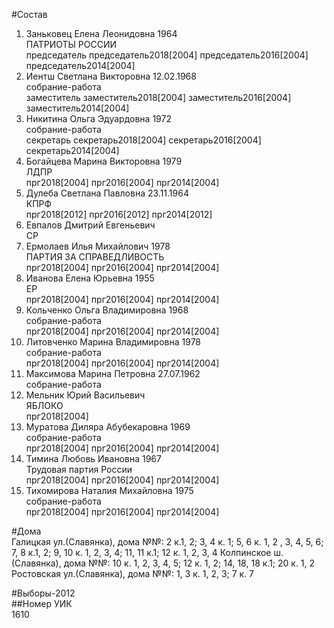 #Состав  
1. Заньковец Елена Леонидовна 1964  
    ПАТРИОТЫ РОССИИ  
    председатель председатель2018[2004] председатель2016[2004] председатель2014[2004]  
2. Иентш Светлана Викторовна 12.02.1968  
    собрание-работа  
    заместитель заместитель2018[2004] заместитель2016[2004] заместитель2014[2004]  
3. Никитина Ольга Эдуардовна 1972  
    собрание-работа  
    секретарь секретарь2018[2004] секретарь2016[2004] секретарь2014[2004]  
4. Богайцева Марина Викторовна 1979  
    ЛДПР  
    прг2018[2004] прг2016[2004] прг2014[2004]  
5. Дулеба Светлана Павловна 23.11.1964  
    КПРФ  
    прг2018[2012] прг2016[2012] прг2014[2012]  
6. Евпалов Дмитрий Евгеньевич  
    СР  
7. Ермолаев Илья Михайлович 1978  
    ПАРТИЯ ЗА СПРАВЕДЛИВОСТЬ  
    прг2018[2004] прг2016[2004] прг2014[2004]  
8. Иванова Елена Юрьевна 1955  
    ЕР  
    прг2018[2004] прг2016[2004] прг2014[2004]  
9. Кольченко Ольга Владимировна 1968  
    собрание-работа  
    прг2018[2004] прг2016[2004] прг2014[2004]  
10. Литовченко Марина Владимировна 1978  
    собрание-работа  
    прг2018[2004] прг2016[2004] прг2014[2004]  
11. Максимова Марина Петровна 27.07.1962  
    собрание-работа  
12. Мельник Юрий Васильевич  
    ЯБЛОКО  
    прг2018[2004]  
13. Муратова Диляра Абубекаровна 1969  
    собрание-работа  
    прг2018[2004] прг2016[2004] прг2014[2004]  
14. Тимина Любовь Ивановна 1967  
    Трудовая партия России  
    прг2018[2004] прг2016[2004] прг2014[2004]  
15. Тихомирова Наталия Михайловна 1975  
    собрание-работа  
    прг2018[2004] прг2016[2004] прг2014[2004]  
  
#Дома  
Галицкая ул.(Славянка), дома №№: 2 к.1, 2; 3, 4 к. 1; 5, 6 к. 1, 2 , 3, 4, 5, 6; 7, 8 к.1, 2; 9, 10 к. 1, 2, 3, 4; 11, 11 к.1; 12 к. 1, 2, 3, 4  Колпинское ш.(Славянка), дома №№: 10 к. 1, 2, 3, 4, 5; 12 к. 1, 2; 14, 18, 18 к.1; 20 к. 1, 2  Ростовская ул.(Славянка), дома №№: 1, 3 к. 1, 2, 3; 7 к. 7  
  
#Выборы-2012  
##Номер УИК  
1610  

